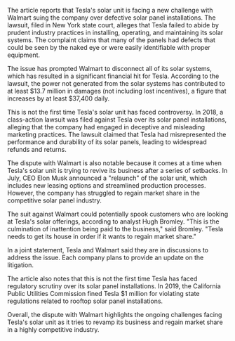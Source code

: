 The article reports that Tesla's solar unit is facing a new challenge with Walmart suing the company over defective solar panel installations. The lawsuit, filed in New York state court, alleges that Tesla failed to abide by prudent industry practices in installing, operating, and maintaining its solar systems. The complaint claims that many of the panels had defects that could be seen by the naked eye or were easily identifiable with proper equipment.

The issue has prompted Walmart to disconnect all of its solar systems, which has resulted in a significant financial hit for Tesla. According to the lawsuit, the power not generated from the solar systems has contributed to at least $13.7 million in damages (not including lost incentives), a figure that increases by at least $37,400 daily.

This is not the first time Tesla's solar unit has faced controversy. In 2018, a class-action lawsuit was filed against Tesla over its solar panel installations, alleging that the company had engaged in deceptive and misleading marketing practices. The lawsuit claimed that Tesla had misrepresented the performance and durability of its solar panels, leading to widespread refunds and returns.

The dispute with Walmart is also notable because it comes at a time when Tesla's solar unit is trying to revive its business after a series of setbacks. In July, CEO Elon Musk announced a "relaunch" of the solar unit, which includes new leasing options and streamlined production processes. However, the company has struggled to regain market share in the competitive solar panel industry.

The suit against Walmart could potentially spook customers who are looking at Tesla's solar offerings, according to analyst Hugh Bromley. "This is the culmination of inattention being paid to the business," said Bromley. "Tesla needs to get its house in order if it wants to regain market share."

In a joint statement, Tesla and Walmart said they are in discussions to address the issue. Each company plans to provide an update on the litigation.

The article also notes that this is not the first time Tesla has faced regulatory scrutiny over its solar panel installations. In 2019, the California Public Utilities Commission fined Tesla $1 million for violating state regulations related to rooftop solar panel installations.

Overall, the dispute with Walmart highlights the ongoing challenges facing Tesla's solar unit as it tries to revamp its business and regain market share in a highly competitive industry.